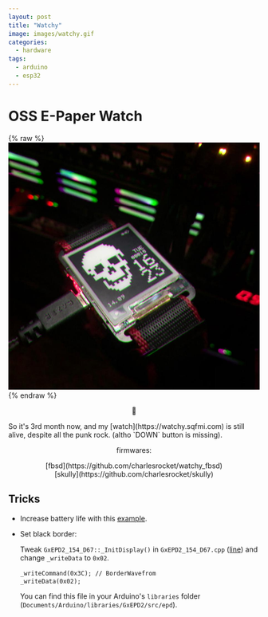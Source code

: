 ```yaml
---
layout: post
title: "Watchy"
image: images/watchy.gif
categories:
  - hardware
tags:
  - arduino
  - esp32
---
```

# OSS E-Paper Watch

{% raw %}<img src="/images/watchy-skully.jpg" alt="watchy-skully">{% endraw %}

<p style="text-align: center;">🚧</p>
So it's 3rd month now, and my [watch](https://watchy.sqfmi.com) is still alive, despite all the punk rock. (altho `DOWN` button is missing).

<p style="text-align: center;">firmwares:</p>
<div class="md-wrp" markdown="1" align="center">
[fbsd](https://github.com/charlesrocket/watchy_fbsd)
</div>
<div class="md-wrp" markdown="1" align="center">
[skully](https://github.com/charlesrocket/skully)
</div>

## Tricks

* Increase battery life with this [example](https://github.com/sqfmi/Watchy/pull/78/files).

* Set black border:

  Tweak `GxEPD2_154_D67::_InitDisplay()` in `GxEPD2_154_D67.cpp` ([line](https://github.com/ZinggJM/GxEPD2/blob/1.4.1/src/epd/GxEPD2_154_D67.cpp#L343)) and change `_writeData` to `0x02`.
  ```
  _writeCommand(0x3C); // BorderWavefrom
  _writeData(0x02);
  ```
  You can find this file in your Arduino's `libraries` folder (`Documents/Arduino/libraries/GxEPD2/src/epd`).
